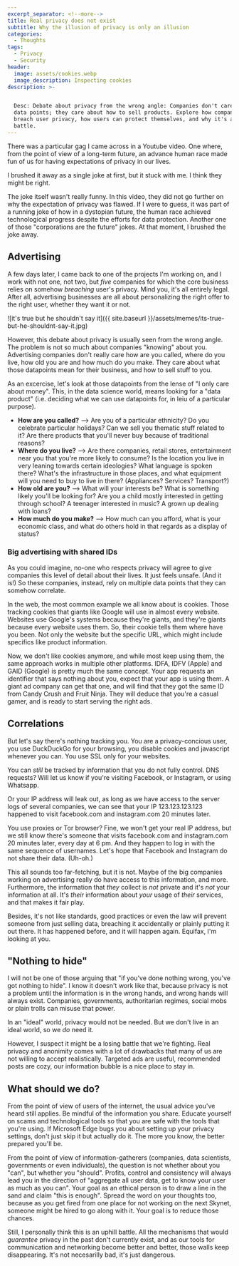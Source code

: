 ```yaml
---
excerpt_separator: <!--more-->
title: Real privacy does not exist
subtitle: Why the illusion of privacy is only an illusion
categories:
  - Thoughts
tags:
  - Privacy
  - Security
header:
  image: assets/cookies.webp
  image_description: Inspecting cookies
description: >-


  Desc: Debate about privacy from the wrong angle: Companies don't care about
  data points; they care about how to sell products. Explore how companies
  breach user privacy, how users can protect themselves, and why it's an uphill
  battle.
---
```



There was a particular gag I came across in a Youtube video. One where, from the point of view of a long-term future, an advance human race made fun of us for having expectations of privacy in our lives.

I brushed it away as a single joke at first, but it stuck with me. I think they might be right.

<!--more-->

The joke itself wasn't really funny. In this video, they did not go further on why the expectation of privacy was flawed. If I were to guess, it was part of a running joke of how in a dystopian future, the human race achieved technological progress despite the efforts for data protection. Another one of those "corporations are the future" jokes. At that moment, I brushed the joke away.

## Advertising

A few days later, I came back to one of the projects I'm working on, and I work with not one, not two, but _five_ companies for which the core business relies on somehow _breaching_ user's privacy. Mind you, it's all entirely legal. After all, advertising businesses are all about personalizing the right offer to the right user, whether they want it or not.

![it's true but he shouldn't say it]({{ site.baseurl }}/assets/memes/its-true-but-he-shouldnt-say-it.jpg)

However, this debate about privacy is usually seen from the wrong angle. The problem is not so much about companies "knowing" about you. Advertising companies don't really care how are you called, where do you live, how old you are and how much do you make. They care about what those datapoints mean for their business, and how to sell stuff to you.

As an excercise, let's look at those datapoints from the lense of "I only care about money". This, in the data science world, means looking for a "data product" (i.e. deciding what we can use datapoints for, in leiu of a particular purpose).

- **How are you called?** --> Are you of a particular ethnicity? Do you celebrate particular holidays? Can we sell you thematic stuff related to it? Are there products that you'll never buy because of traditional reasons?
- **Where do you live?** --> Are there companies, retail stores, entertainment near you that you're more likely to consume? Is the location you live in very leaning towards certain ideologies? What language is spoken there? What's the infrastructure in those places, and what equipment will you need to buy to live in there? (Appliances? Services? Transport?)
- **How old are you?** --> What will your interests be? What is something likely you'll be looking for? Are you a child mostly interested in getting through school? A teenager interested in music? A grown up dealing with loans?
- **How much do you make?** --> How much can you afford, what is your economic class, and what do others hold in that regards as a display of status?

### Big advertising with shared IDs

As you could imagine, no-one who respects privacy will agree to give companies this level of detail about their lives. It just feels unsafe. (And it is!) So these companies, instead, rely on multiple data points that they can somehow correlate.

In the web, the most common example we all know about is cookies. Those tracking cookies that giants like Google will use in almost every website. Websites use Google's systems because they're giants, and they're giants because every website uses them. So, their cookie tells them where have you been. Not only the website but the specific URL, which might include specifics like product information.

Now, we don't like cookies anymore, and while most keep using them, the same approach works in multiple other platforms. IDFA, IDFV (Apple) and GAID (Google) is pretty much the same concept. Your app requests an identifier that says nothing about you, expect that your app is using them. A giant ad company can get that one, and will find that they got the same ID from Candy Crush and Fruit Ninja. They will deduce that you're a casual gamer, and is ready to start serving the right ads.

## Correlations

But let's say there's nothing tracking you. You are a privacy-concious user, you use DuckDuckGo for your browsing, you disable cookies and javascript whenever you can. You use SSL only for your websites.

You can *still* be tracked by information that you do not fully control. DNS requests? Will let us know if you're visiting Facebook, or Instagram, or using Whatsapp.

Or your IP address will leak out, as long as we have access to the server logs of several companies, we can see that your IP 123.123.123.123 happened to visit facebook.com and instagram.com 20 minutes later.

You use proxies or Tor browser? Fine, we won't get your real IP address, but we still know there's someone that visits facebook.com and instagram.com 20 minutes later, every day at 6 pm. And they happen to log in with the same sequence of usernames. Let's hope that Facebook and Instagram do not share their data. (Uh-oh.)

This all sounds too far-fetching, but it is not. Maybe of the big companies working on advertising really do have access to this information, and more. Furthermore, the information that _they_ collect is _not_ private and it's _not_ your information at all. It's _their_ information about _your_ usage of _their_ services, and that makes it fair play.

Besides, it's not like standards, good practices or even the law will prevent someone from just selling data, breaching it accidentally or plainly putting it out there. It has happened before, and it will happen again. Equifax, I'm looking at you.

## "Nothing to hide"

I will not be one of those arguing that "if you've done nothing wrong, you've got nothing to hide". I know it doesn't work like that, because privacy is not a problem until the information is in the wrong hands, and wrong hands will always exist. Companies, governments, authoritarian regimes, social mobs or plain trolls can misuse that power.

In an "ideal" world, privacy would not be needed. But we don't live in an ideal world, so we _do_ need it.

However, I suspect it might be a losing battle that we're fighting. Real privacy and anonimity comes with a lot of drawbacks that many of us are not willing to accept realistically. Targeted ads are useful, recommended posts are cozy, our information bubble is a nice place to stay in.

## What should we do?

From the point of view of users of the internet, the usual advice you've heard still applies. Be mindful of the information you share. Educate yourself on scams and technological tools so that you are safe with the tools that you're using. If Microsoft Edge bugs you about setting up your privacy settings, don't just skip it but actually do it. The more you know, the better prepared you'll be.

From the point of view of information-gatherers (companies, data scientists, governments or even individuals), the question is not whether about you "can", but whether you "should". Profits, control and consistency will always lead you in the direction of "aggregate all user data, get to know your user as much as you can". Your goal as an ethical person is to draw a line in the sand and claim "this is enough". Spread the word on your thoughts too, because as you get fired from one place for not working on the next Skynet, someone might be hired to go along with it. Your goal is to reduce those chances.

Still, I personally think this is an uphill battle. All the mechanisms that would _guarantee_ privacy in the past don't currently exist, and as our tools for communication and networking become better and better, those walls keep disappearing. It's not necesarilly bad, it's just dangerous.